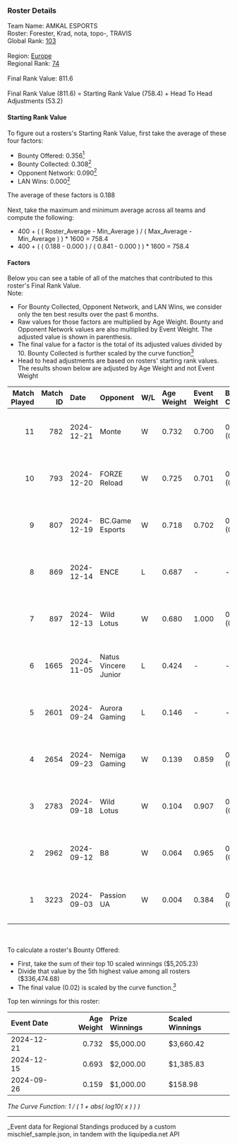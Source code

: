 ### Roster Details<br />
Team Name: AMKAL ESPORTS<br />
Roster: Forester, Krad, nota, topo-, TRAVIS<br />
Global Rank: [103](../../standings_global_2025_03_01.md)<br />
<br />
Region: [Europe]( ../../standings_europe_2025_03_01.md)<br />
Regional Rank: [74]( ../../standings_europe_2025_03_01.md)<br />
<br />
Final Rank Value:  811.6<br />
<br />
Final Rank Value (811.6) = Starting Rank Value (758.4) + Head To Head Adjustments (53.2)<br />

#### Starting Rank Value<br />
To figure out a rosters's Starting Rank Value, first take the average of these four factors:<br />
- Bounty Offered: 0.356[<sup>1</sup>](#table2)
- Bounty Collected: 0.308[<sup>2</sup>](#table1)
- Opponent Network: 0.090[<sup>2</sup>](#table1)
- LAN Wins: 0.000[<sup>2</sup>](#table1)

The average of these factors is 0.188<br />
<br />
Next, take the maximum and minimum average across all teams and compute the following:<br />
- 400 + ( ( Roster_Average - Min_Average ) / ( Max_Average - Min_Average ) ) * 1600 = 758.4
- 400 + ( ( 0.188 - 0.000 ) / ( 0.841 - 0.000 ) ) * 1600 = 758.4


#### Factors<br />
Below you can see a table of all of the matches that contributed to this roster's Final Rank Value.<br />
Note:<br />

- For Bounty Collected, Opponent Network, and LAN Wins, we consider only the ten best results over the past 6 months.
- Raw values for those factors are multiplied by Age Weight. Bounty and Opponent Network values are also multiplied by Event Weight. The adjusted value is shown in parenthesis.
- The final value for a factor is the total of its adjusted values divided by 10. Bounty Collected is further scaled by the curve function[<sup>3</sup>](#curveFunction)
- Head to head adjustments are based on rosters' starting rank values. The results shown below are adjusted by Age Weight and not Event Weight
<span id="table1"></span><br />


| Match Played | Match ID | Date       | Opponent             | W/L | Age Weight | Event Weight | Bounty Collected | Opponent Network | LAN Wins  | H2H Adj. | Roster                              |
| -: | -: | :- | :- | :- | :- | :- | :- | :- | :- | -: | :- |
|           11 |      782 | 2024-12-21 | Monte                | W   | 0.732      | 0.700        | 0.016 (0.008)    | 0.477 (0.244)    | 0 (0.000) |    15.42 | Forester, Krad, nota, topo-, TRAVIS |
|           10 |      793 | 2024-12-20 | FORZE Reload         | W   | 0.725      | 0.701        | 0.016 (0.008)    | 0.116 (0.059)    | 0 (0.000) |     8.98 | Forester, Krad, nota, topo-, TRAVIS |
|            9 |      807 | 2024-12-19 | BC.Game Esports      | W   | 0.718      | 0.702        | 0.022 (0.011)    | 0.276 (0.139)    | 0 (0.000) |    12.60 | Forester, Krad, nota, topo-, TRAVIS |
|            8 |      869 | 2024-12-14 | ENCE                 | L   | 0.687      | -            | -                | -                | -         |    -2.61 | Forester, Krad, nota, topo-, TRAVIS |
|            7 |      897 | 2024-12-13 | Wild Lotus           | W   | 0.680      | 1.000        | 0.001 (0.001)    | 0.462 (0.314)    | 0 (0.000) |    14.23 | Forester, Krad, nota, topo-, TRAVIS |
|            6 |     1665 | 2024-11-05 | Natus Vincere Junior | L   | 0.424      | -            | -                | -                | -         |    -1.77 | Forester, Krad, nota, topo-, TRAVIS |
|            5 |     2601 | 2024-09-24 | Aurora Gaming        | L   | 0.146      | -            | -                | -                | -         |    -1.36 | Forester, Krad, nota, topo-, TRAVIS |
|            4 |     2654 | 2024-09-23 | Nemiga Gaming        | W   | 0.139      | 0.859        | 0.177 (0.021)    | 0.441 (0.052)    | 0 (0.000) |     3.75 | Forester, Krad, nota, topo-, TRAVIS |
|            3 |     2783 | 2024-09-18 | Wild Lotus           | W   | 0.104      | 0.907        | 0.001 (0.000)    | 0.462 (0.044)    | 0 (0.000) |     2.00 | Forester, Krad, nota, topo-, TRAVIS |
|            2 |     2962 | 2024-09-12 | B8                   | W   | 0.064      | 0.965        | 0.124 (0.008)    | 0.695 (0.043)    | 0 (0.000) |     1.88 | Forester, Krad, nota, topo-, TRAVIS |
|            1 |     3223 | 2024-09-03 | Passion UA           | W   | 0.004      | 0.384        | 0.044 (0.000)    | 0.588 (0.001)    | 0 (0.000) |     0.10 | Forester, Krad, nota, topo-, TRAVIS |

<br />
<span id="table2"></span><br />
To calculate a roster's Bounty Offered:<br />

- First, take the sum of their top 10 scaled winnings ($5,205.23)
- Divide that value by the 5th highest value among all rosters ($336,474.68)
- The final value (0.02) is scaled by the curve function.[<sup>3</sup>](#curveFunction)

Top ten winnings for this roster:<br />

| Event Date | Age Weight | Prize Winnings | Scaled Winnings |
| :- | -: | :- | :- |
| 2024-12-21 |      0.732 | $5,000.00      | $3,660.42       |
| 2024-12-15 |      0.693 | $2,000.00      | $1,385.83       |
| 2024-09-26 |      0.159 | $1,000.00      | $158.98         |


<span id="curveFunction"></span>_The Curve Function: 1 / ( 1 + abs( log10( x ) ) )_<br />

---
_Event data for Regional Standings produced by a custom mischief_sample.json, in tandem with the liquipedia.net API<br />
